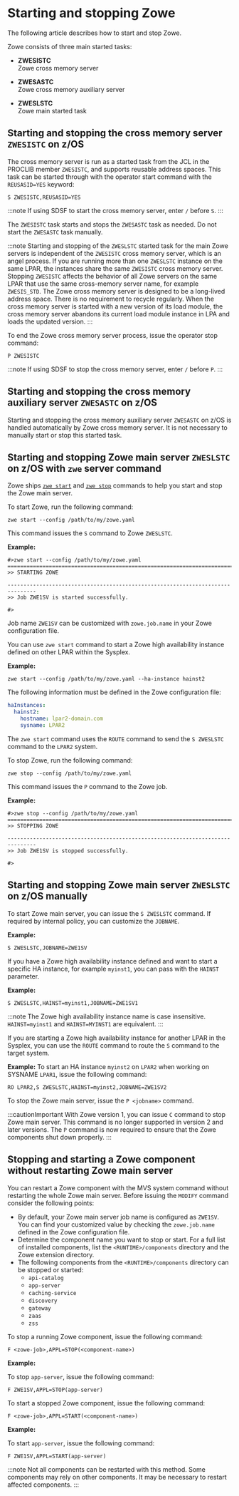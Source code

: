 # Starting and stopping Zowe

The following article describes how to start and stop Zowe.

Zowe consists of three main started tasks:

- **ZWESISTC**  
Zowe cross memory server

- **ZWESASTC**  
Zowe cross memory auxiliary server

- **ZWESLSTC**  
Zowe main started task


## Starting and stopping the cross memory server `ZWESISTC` on z/OS

The cross memory server is run as a started task from the JCL in the PROCLIB member `ZWESISTC`, and supports reusable address spaces. This task can be started through with the operator start command with the `REUSASID=YES` keyword:

```
S ZWESISTC,REUSASID=YES
```
:::note
If using SDSF to start the cross memory server, enter `/` before `S`.
:::

The `ZWESISTC` task starts and stops the `ZWESASTC` task as needed. Do not start the `ZWESASTC` task manually.

:::note
Starting and stopping of the `ZWESLSTC` started task for the main Zowe servers is independent of the `ZWESISTC` cross memory server, which is an angel process. If you are running more than one `ZWESLSTC` instance on the same LPAR, the instances share the same `ZWESISTC` cross memory server. Stopping `ZWESISTC` affects the behavior of all Zowe servers on the same LPAR that use the same cross-memory server name, for example `ZWESIS_STD`. The Zowe cross memory server is designed to be a long-lived address space. There is no requirement to recycle regularly. When the cross memory server is started with a new version of its load module, the cross memory server abandons its current load module instance in LPA and loads the updated version.
:::

To end the Zowe cross memory server process, issue the operator stop command:

```
P ZWESISTC
```

:::note
If using SDSF to stop the cross memory server, enter `/` before `P`.
:::


## Starting and stopping the cross memory auxiliary server `ZWESASTC` on z/OS

Starting and stopping the cross memory auxiliary server `ZWESASTC` on z/OS is handled automatically by Zowe cross memory server. It is not necessary to manually start or stop this started task.

## Starting and stopping Zowe main server `ZWESLSTC` on z/OS with `zwe` server command

Zowe ships [`zwe start`](../appendix/zwe_server_command_reference/zwe/zwe-start.md) and [`zwe stop`](../appendix/zwe_server_command_reference/zwe/zwe-stop.md) commands to help you start and stop the Zowe main server.

To start Zowe, run the following command:

```
zwe start --config /path/to/my/zowe.yaml
```

 This command issues the `S` command to Zowe `ZWESLSTC`.

**Example:**

```
#>zwe start --config /path/to/my/zowe.yaml
===============================================================================
>> STARTING ZOWE

-------------------------------------------------------------------------------
>> Job ZWE1SV is started successfully.

#>
```

Job name `ZWE1SV` can be customized with `zowe.job.name` in your Zowe configuration file.

You can use `zwe start` command to start a Zowe high availability instance defined on other LPAR within the Sysplex.

**Example:**

```
zwe start --config /path/to/my/zowe.yaml --ha-instance hainst2
```
 
 The following information must be defined in the Zowe configuration file:

```yaml
haInstances:
  hainst2:
    hostname: lpar2-domain.com
    sysname: LPAR2
```

The `zwe start` command uses the `ROUTE` command to send the `S ZWESLSTC` command to the `LPAR2` system.

To stop Zowe, run the following command:

```
zwe stop --config /path/to/my/zowe.yaml
```
 
 This command issues the `P` command to the Zowe job.

**Example:**

```
#>zwe stop --config /path/to/my/zowe.yaml
===============================================================================
>> STOPPING ZOWE

-------------------------------------------------------------------------------
>> Job ZWE1SV is stopped successfully.

#>
```

## Starting and stopping Zowe main server `ZWESLSTC` on z/OS manually

To start Zowe main server, you can issue the `S ZWESLSTC` command. If required by internal policy, you can customize the `JOBNAME`.

**Example:**

```
S ZWESLSTC,JOBNAME=ZWE1SV
```

If you have a Zowe high availability instance defined and want to start a specific HA instance, for example `myinst1`, you can pass with the `HAINST` parameter.

**Example:**

```
S ZWESLSTC,HAINST=myinst1,JOBNAME=ZWE1SV1
```

:::note
The Zowe high availability instance name is case insensitive. 
`HAINST=myinst1` and `HAINST=MYINST1` are equivalent.
:::

If you are starting a Zowe high availability instance for another LPAR in the Sysplex, you can use the `ROUTE` command to route the `S` command to the target system. 

**Example:**
 To start an HA instance `myinst2` on `LPAR2` when working on SYSNAME `LPAR1`, issue the following command:
 
```
RO LPAR2,S ZWESLSTC,HAINST=myinst2,JOBNAME=ZWE1SV2
```

To stop the Zowe main server, issue the `P <jobname>` command.

:::cautionImportant
With Zowe version 1, you can issue `C` command to stop Zowe main server. This command is no longer supported in version 2 and later versions. The `P` command is now required to ensure that the Zowe components shut down properly.
:::

## Stopping and starting a Zowe component without restarting Zowe main server

You can restart a Zowe component with the MVS system command without restarting the whole Zowe main server. Before issuing the `MODIFY` command consider the following points:

- By default, your Zowe main server job name is configured as `ZWE1SV`. You can find your customized value by checking the `zowe.job.name` defined in the Zowe configuration file.
- Determine the component name you want to stop or start. For a full list of installed components, list the `<RUNTIME>/components` directory and the Zowe extension directory.
- The following components from the `<RUNTIME>/components` directory can be stopped or started:
  - `api-catalog`
  - `app-server`
  - `caching-service`
  - `discovery`
  - `gateway`
  - `zaas`
  - `zss`

To stop a running Zowe component, issue the following command:

```
F <zowe-job>,APPL=STOP(<component-name>)
```

**Example:**

To stop `app-server`, issue the following command:

```
F ZWE1SV,APPL=STOP(app-server)
```

To start a stopped Zowe component, issue the following command:

```
F <zowe-job>,APPL=START(<component-name>)
```

**Example:**

To start `app-server`, issue the following command:

```
F ZWE1SV,APPL=START(app-server)
```

:::note
Not all components can be restarted with this method. Some components may rely on other components. It may be necessary to restart affected components.
:::
